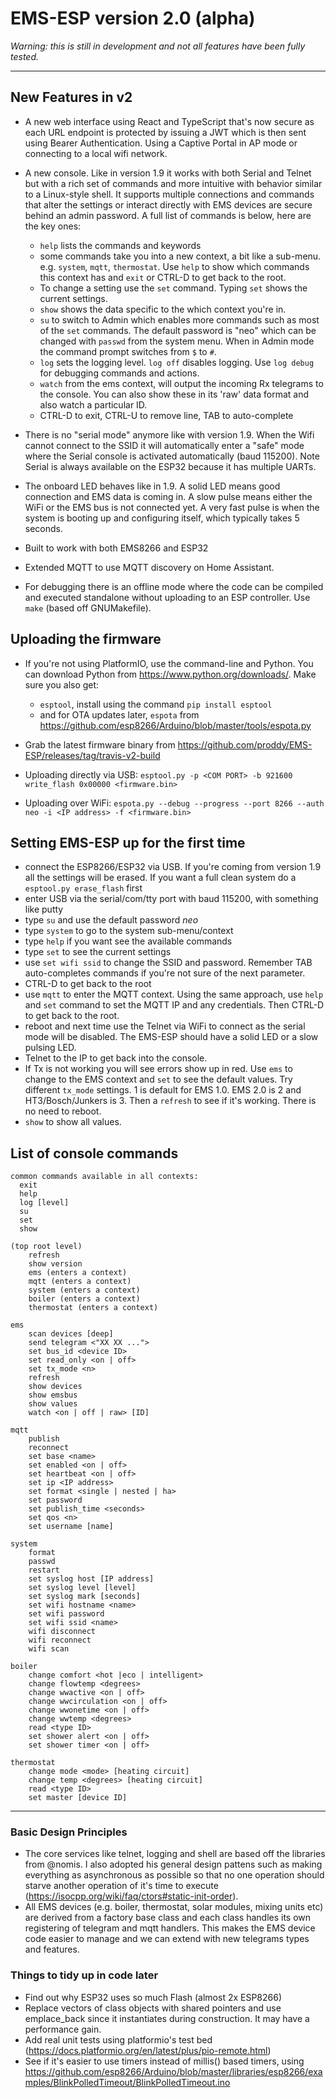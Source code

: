 # EMS-ESP version 2.0 (alpha)

*Warning: this is still in development and not all features have been fully tested.*

---

## **New Features in v2**

- A new web interface using React and TypeScript that's now secure as each URL endpoint is protected by issuing a JWT which is then sent using Bearer Authentication. Using a Captive Portal in AP mode or connecting to a local wifi network.
  
- A new console. Like in version 1.9 it works with both Serial and Telnet but with a rich set of commands and more intuitive with behavior similar to a Linux-style shell. It supports multiple connections and commands that alter the settings or interact directly with EMS devices are secure behind an admin password. A full list of commands is below, here are the key ones:
    * `help` lists the commands and keywords
    * some commands take you into a new context, a bit like a sub-menu. e.g. `system`, `mqtt`, `thermostat`. Use `help` to show which commands this context has and `exit` or CTRL-D to get back to the root.
    * To change a setting use the `set` command. Typing `set` shows the current settings.
    * `show` shows the data specific to the which context you're in.
    * `su` to switch to Admin which enables more commands such as most of the `set` commands. The default password is "neo" which can be changed with `passwd` from the system menu. When in Admin mode the command prompt switches from `$` to `#`.
    * `log` sets the logging level. `log off` disables logging. Use `log debug` for debugging commands and actions.
    * `watch` from the ems context, will output the incoming Rx telegrams to the console. You can also show these in its 'raw' data format and also watch a particular ID.
    * CTRL-D to exit, CTRL-U to remove line, TAB to auto-complete 
  
- There is no "serial mode" anymore like with version 1.9. When the Wifi cannot connect to the SSID it will automatically enter a "safe" mode where the Serial console is activated automatically (baud 115200). Note Serial is always available on the ESP32 because it has multiple UARTs.

- The onboard LED behaves like in 1.9. A solid LED means good connection and EMS data is coming in. A slow pulse means either the WiFi or the EMS bus is not connected yet. A very fast pulse is when the system is booting up and configuring itself, which typically takes 5 seconds.

- Built to work with both EMS8266 and ESP32

- Extended MQTT to use MQTT discovery on Home Assistant.

- For debugging there is an offline mode where the code can be compiled and executed standalone without uploading to an ESP controller. Use `make` (based off GNUMakefile).

## **Uploading the firmware**

- If you're not using PlatformIO, use the command-line and Python. You can download Python from https://www.python.org/downloads/. Make sure you also get:
  - `esptool`, install using the command `pip install esptool`
  - and for OTA updates later, `espota` from https://github.com/esp8266/Arduino/blob/master/tools/espota.py

- Grab the latest firmware binary from https://github.com/proddy/EMS-ESP/releases/tag/travis-v2-build
- Uploading directly via USB: `esptool.py -p <COM PORT> -b 921600 write_flash 0x00000 <firmware.bin>`
- Uploading over WiFi: `espota.py --debug --progress --port 8266 --auth neo -i <IP address> -f <firmware.bin>`

## **Setting EMS-ESP up for the first time**

 - connect the ESP8266/ESP32 via USB. If you're coming from version 1.9 all the settings will be erased. If you want a full clean system do a `esptool.py erase_flash` first
 - enter USB via the serial/com/tty port with baud 115200, with something like putty
 - type `su` and use the default password *neo*
 - type `system` to go to the system sub-menu/context
 - type `help` if you want see the available commands
 - type `set` to see the current settings
 - use `set wifi ssid` to change the SSID and password. Remember TAB auto-completes commands if you're not sure of the next parameter.
 - CTRL-D to get back to the root
 - use `mqtt` to enter the MQTT context. Using the same approach, use `help` and `set` command to set the MQTT IP and any credentials. Then CTRL-D to get back to the root.
 - reboot and next time use the Telnet via WiFi to connect as the serial mode will be disabled. The EMS-ESP should have a solid LED or a slow pulsing LED.
 - Telnet to the IP to get back into the console.
 - If Tx is not working you will see errors show up in red. Use `ems` to change to the EMS context and `set` to see the default values. Try different `tx_mode` settings. 1 is default for EMS 1.0. EMS 2.0 is 2 and HT3/Bosch/Junkers is 3. Then a `refresh` to see if it's working. There is no need to reboot.
 - `show` to show all values.

## **List of console commands**

```
common commands available in all contexts:
  exit
  help
  log [level]
  su
  set
  show

(top root level)
	refresh
	show version
	ems (enters a context)
	mqtt (enters a context)
	system (enters a context)
	boiler (enters a context)
	thermostat (enters a context)

ems
    scan devices [deep]
	send telegram <"XX XX ...">
	set bus_id <device ID>
	set read_only <on | off>
	set tx_mode <n>
	refresh
	show devices
	show emsbus
	show values
	watch <on | off | raw> [ID]

mqtt
	publish
	reconnect
	set base <name>
	set enabled <on | off>
	set heartbeat <on | off>
	set ip <IP address>
	set format <single | nested | ha>
	set password
	set publish_time <seconds>
	set qos <n>
	set username [name]

system
	format
	passwd
	restart
	set syslog host [IP address]
	set syslog level [level]
	set syslog mark [seconds]
	set wifi hostname <name>
	set wifi password
	set wifi ssid <name>
	wifi disconnect
	wifi reconnect
	wifi scan

boiler
	change comfort <hot |eco | intelligent>
	change flowtemp <degrees>
	change wwactive <on | off>
	change wwcirculation <on | off>
	change wwonetime <on | off>
	change wwtemp <degrees>
	read <type ID>
	set shower alert <on | off>
	set shower timer <on | off>

thermostat
	change mode <mode> [heating circuit]
	change temp <degrees> [heating circuit]
	read <type ID>
	set master [device ID]
```
  
----------

### **Basic Design Principles**

- The core services like telnet, logging and shell are based off the libraries from @nomis. I also adopted his general design pattens such as making everything as asynchronous as possible so that no one operation should starve another operation of it's time to execute (https://isocpp.org/wiki/faq/ctors#static-init-order).
- All EMS devices (e.g. boiler, thermostat, solar modules, mixing units etc) are derived from a factory base class and each class handles its own registering of telegram and mqtt handlers. This makes the EMS device code easier to manage and we can extend with new telegrams types and features.

### **Things to tidy up in code later**

- Find out why ESP32 uses so much Flash (almost 2x ESP8266)
- Replace vectors of class objects with shared pointers and use emplace_back since it instantiates during construction. It may have a performance gain.
- Add real unit tests using platformio's test bed (https://docs.platformio.org/en/latest/plus/pio-remote.html)
- See if it's easier to use timers instead of millis() based timers, using https://github.com/esp8266/Arduino/blob/master/libraries/esp8266/examples/BlinkPolledTimeout/BlinkPolledTimeout.ino

